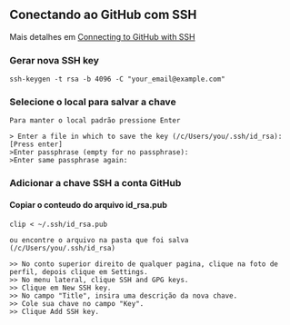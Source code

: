 ## Conectando ao GitHub com SSH

Mais detalhes em  [Connecting to GitHub with SSH](https://help.github.com/en/github/authenticating-to-github/connecting-to-github-with-ssh)

### Gerar nova SSH key

    ssh-keygen -t rsa -b 4096 -C "your_email@example.com"

### Selecione o local para salvar a chave
    Para manter o local padrão pressione Enter

    > Enter a file in which to save the key (/c/Users/you/.ssh/id_rsa):[Press enter]
    >Enter passphrase (empty for no passphrase):
    >Enter same passphrase again: 

### Adicionar a chave SSH a conta GitHub

#### Copiar o conteudo do arquivo id_rsa.pub
    clip < ~/.ssh/id_rsa.pub

    ou encontre o arquivo na pasta que foi salva (/c/Users/you/.ssh/id_rsa)

    >> No conto superior direito de qualquer pagina, clique na foto de perfil, depois clique em Settings.
    >> No menu lateral, clique SSH and GPG keys.
    >> Clique em New SSH key.
    >> No campo "Title", insira uma descrição da nova chave.
    >> Cole sua chave no campo "Key".
    >> Clique Add SSH key.


